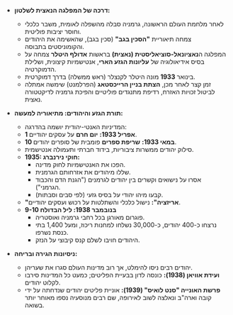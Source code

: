 - **דרכה של המפלגה הנאצית לשלטון:**

  - לאחר מלחמת העולם הראשונה, גרמניה סבלה מהשפלה לאומית, משבר כלכלי וחוסר יציבות פוליטית.
  - צמחה תיאוריית **"הסכין בגב"** (סכין בגב), שהאשימה את היהודים והקומוניסטים בתבוסה.
  - המפלגה ה**נאציונאל-סוציאליסטית (נאצית)** בראשות **אדולף היטלר** צמחה על בסיס אידיאולוגיה של **עליונות הגזע הארי**, אנטישמיות קיצונית, ושלילת הדמוקרטיה.
  - בינואר **1933** מונה היטלר לקנצלר (ראש ממשלה) בדרך דמוקרטית.
  - זמן קצר לאחר מכן, **הצתת בניין הרייכסטאג** (הפרלמנט) שימשה אמתלה לביטול זכויות האזרח, רדיפת מתנגדים פוליטיים והפיכת גרמניה לדיקטטורה נאצית.

- **תורת הגזע והיהודים: מתיאוריה למעשה:**

  - המדיניות האנטי-יהודית יושמה בהדרגה:
  - **1 אפריל 1933:** **יום חרם** על עסקים יהודיים.
  - **10 במאי 1933:** **שריפת ספרים** פומבית של סופרים יהודים.
  - סילוק יהודים ממשרות ציבוריות, בידוד חברתי ותעמולה אנטישמית.
  - **1935: חוקי נירנברג:**
    - הפכו את האנטישמיות לחוק מדינה.
    - שללו מיהודים את אזרחותם הגרמנית.
    - אסרו על נישואים וקשרים בין יהודים לגרמנים ("הגנת הדם והכבוד הגרמני").
    - קבעו מיהו יהודי על בסיס גזעי (לפי סבים וסבתות).
  - **"אריזציה":** נישול כלכלי והשתלטות על רכוש ועסקים יהודיים.
  - **9-10 בנובמבר 1938: ליל הבדולח**
    - פוגרום מאורגן בכל רחבי גרמניה ואוסטריה.
    - נרצחו כ-400 יהודים, כ-30,000 נשלחו למחנות ריכוז, ומעל 1,400 בתי כנסת נשרפו.
    - היהודים חויבו לשלם קנס קיבוצי על הנזק.

- **ניסיונות הגירה ובריחה:**
  - יהודים רבים ניסו להימלט, אך רוב מדינות העולם סגרו את שעריהן.
  - **ועידת אוויאן (1938):** כונסה לדון בבעיית הפליטים; כמעט כל המדינות סירבו לקלוט יהודים.
  - **פרשת האונייה "סנט לואיס" (1939):** אוניית פליטים יהודים שנדחתה על ידי קובה וארה"ב ונאלצה לשוב לאירופה, שם רבים מנוסעיה נספו מאוחר יותר בשואה.
